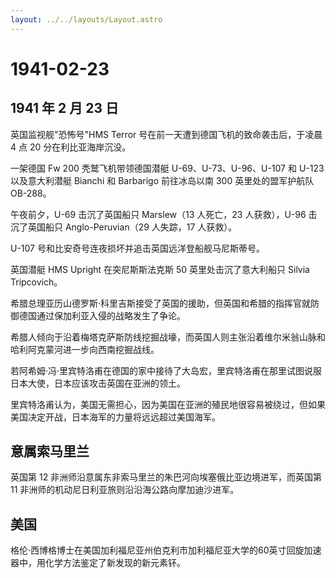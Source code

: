 ```yaml
---
layout: ../../layouts/Layout.astro
---
```


# 1941-02-23

## 1941 年 2 月 23 日

英国监视舰"恐怖号"HMS Terror 号在前一天遭到德国飞机的致命袭击后，于凌晨
4 点 20 分在利比亚海岸沉没。

一架德国 Fw 200 秃鹫飞机带领德国潜艇 U-69、U-73、U-96、U-107 和 U-123
以及意大利潜艇 Bianchi 和 Barbarigo 前往冰岛以南 300 英里处的盟军护航队
OB-288。

午夜前夕，U-69 击沉了英国船只 Marslew（13 人死亡，23 人获救），U-96
击沉了英国船只 Anglo-Peruvian（29 人失踪，17 人获救）。

U-107 号和比安奇号连夜损坏并追击英国远洋登船舰马尼斯蒂号。

英国潜艇 HMS Upright 在突尼斯斯法克斯 50 英里处击沉了意大利船只 Silvia
Tripcovich。

希腊总理亚历山德罗斯·科里吉斯接受了英国的援助，但英国和希腊的指挥官就防御德国通过保加利亚入侵的战略发生了争论。

希腊人倾向于沿着梅塔克萨斯防线挖掘战壕，而英国人则主张沿着维尔米翁山脉和哈利阿克蒙河进一步向西南挖掘战线。

若阿希姆·冯·里宾特洛甫在德国的家中接待了大岛宏，里宾特洛甫在那里试图说服日本大使，日本应该攻击英国在亚洲的领土。

里宾特洛甫认为，美国无需担心，因为美国在亚洲的殖民地很容易被绕过，但如果美国决定开战，日本海军的力量将远远超过美国海军。

## 意属索马里兰

英国第 12 非洲师沿意属东非索马里兰的朱巴河向埃塞俄比亚边境进军，而英国第
11 非洲师的机动尼日利亚旅则沿沿海公路向摩加迪沙进军。

## 美国

格伦·西博格博士在美国加利福尼亚州伯克利市加利福尼亚大学的60英寸回旋加速器中，用化学方法鉴定了新发现的新元素钚。